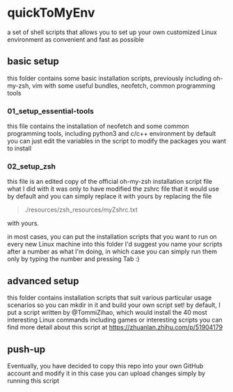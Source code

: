 # quickToMyEnv

a set of shell scripts that allows you to set up your own customized Linux environment as convenient and fast as possible



## basic setup
this folder contains some basic installation scripts, previously including oh-my-zsh, vim with some useful bundles, neofetch, common programming tools

### 01_setup_essential-tools
this file contains the installation of neofetch and some common programming tools, including python3 and c/c++ environment by default
you can just edit the variables in the script to modify the packages you want to install
### 02_setup_zsh
this file is an edited copy of the official oh-my-zsh installation script file
what I did with it was only to have modified the zshrc file that it would use by default
and you can simply replace it with yours by replacing the file 
>./resources/zsh_resources/myZshrc.txt

with yours.

in most cases, you can put the installation scripts that you want to run on every new Linux machine into this folder
I'd suggest you name your scripts after a number as what I'm doing, in which case you can simply run them only by typing the number and pressing Tab :)



## advanced setup
this folder contains installation scripts that suit various particular usage scenarios
so you can mkdir in it and build your own script set!
by default, I put a script written by @TommiZihao, which would install the 40 most interesting Linux commands including games or interesting scripts
you can find more detail about this script at <https://zhuanlan.zhihu.com/p/51904179>



## push-up
Eventually, you have decided to copy this repo into your own GitHub account and modify it
in this case you can upload changes simply by running this script

